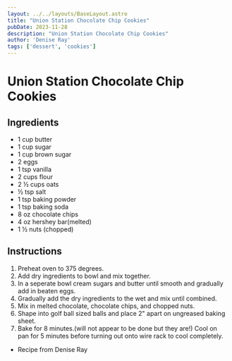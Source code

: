 ```yaml
---
layout: ../../layouts/BaseLayout.astro
title: "Union Station Chocolate Chip Cookies"
pubDate: 2023-11-28
description: "Union Station Chocolate Chip Cookies"
author: 'Denise Ray'
tags: ['dessert', 'cookies']
---
```

# Union Station Chocolate Chip Cookies

## Ingredients

* 1 cup butter
* 1 cup sugar
* 1 cup brown sugar
* 2 eggs
* 1 tsp vanilla
* 2 cups flour
* 2 ½ cups oats
* ½ tsp salt
* 1 tsp baking powder
* 1 tsp baking soda
* 8 oz chocolate chips
* 4 oz hershey bar(melted)
* 1 ½ nuts (chopped)

## Instructions

1. Preheat oven to 375 degrees.
2. Add dry ingredients to bowl and mix together.
3. In a seperate bowl cream sugars and butter until smooth and gradually add in beaten eggs.
4. Gradually add the dry ingredients to the wet and mix until combined.
5. Mix in melted chocolate, chocolate chips, and chopped nuts.
6. Shape into golf ball sized balls and place 2" apart on ungreased baking sheet.
7. Bake for 8 minutes.(will not appear to be done but they are!) Cool on pan for 5 minutes before turning out onto wire rack to cool completely.

- Recipe from Denise Ray